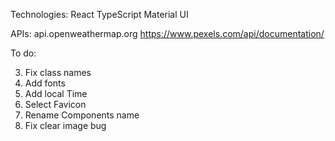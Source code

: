 Technologies:
React
TypeScript
Material UI

APIs:
api.openweathermap.org
https://www.pexels.com/api/documentation/

To do:
<!-- 1) Fix types -->
<!-- Details (1) -->
<!-- ErrorMessage(1) -->
<!-- Picture (1) -->
<!-- Search (1) -->
<!-- App (1) -->
<!-- 2. Fix styles -->
3. Fix class names
4. Add fonts
5. Add local Time
6. Select Favicon
7. Rename Components name
8. Fix clear image bug